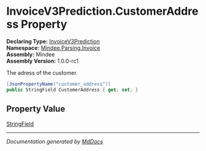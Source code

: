 ﻿<!--  
  <auto-generated>   
    The contents of this file were generated by a tool.  
    Changes to this file may be list if the file is regenerated  
  </auto-generated>   
-->

# InvoiceV3Prediction.CustomerAddress Property

**Declaring Type:** [InvoiceV3Prediction](../index.md)  
**Namespace:** [Mindee.Parsing.Invoice](../../index.md)  
**Assembly:** Mindee  
**Assembly Version:** 1.0.0\-rc1

The adress of the customer.

```csharp
[JsonPropertyName("customer_address")]
public StringField CustomerAddress { get; set; }
```

## Property Value

[StringField](../../../Common/StringField/index.md)

___

*Documentation generated by [MdDocs](https://github.com/ap0llo/mddocs)*
